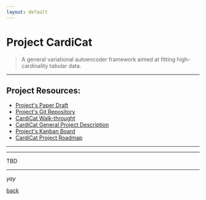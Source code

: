 ```yaml
---
layout: default
---
```


# Project CardiCat

> A general variational autoencoder framework aimed at fitting high-cardinality tabular data.
  
  
  


* * *    


## Project Resources:

*   [Project's Paper Draft](https://github.com/kod5kod/CardiCat_doc/blob/main/CardiCat_20221209.pdf)    
*   [Project's Git Repository](https://github.com/kod5kod/cardicat)  
* 	[CardiCat Walk-throught](https://github.com/kod5kod/CardiCat/blob/main/notebooks/CardiCat_WalkThrough.ipynb)
* 	[CardiCat General Project Description](https://kod5kod.github.io/PhDev/pages/cardicat_general.pdf)
*   [Project's Kanban Board](https://github.com/kod5kod/cardicat/projects/1)
*   [CardiCat Project Roadmap](https://kod5kod.github.io/PhDev/pages/cardicat_roadmap.html)  

  
* * *  
      



* * *  

TBD

* * * 

_yay_

[back](../)
